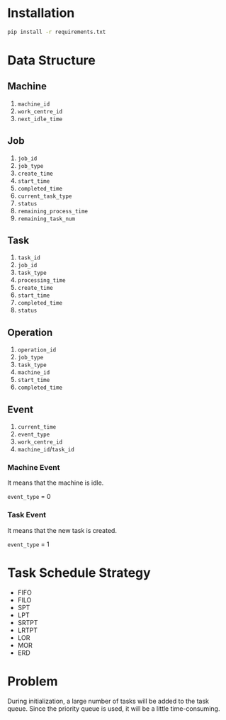 # Installation

```bash
pip install -r requirements.txt
```

# Data Structure

## Machine

1. `machine_id`
2. `work_centre_id`
3. `next_idle_time`

## Job

1. `job_id`
2. `job_type`
3. `create_time`
4. `start_time`
5. `completed_time`
6. `current_task_type`
7. `status`
8. `remaining_process_time`
9. `remaining_task_num`

## Task

1. `task_id`
2. `job_id`
3. `task_type`
4. `processing_time`
5. `create_time`
6. `start_time`
7. `completed_time`
8. `status`

## Operation

1. `operation_id`
2. `job_type`
3. `task_type`
4. `machine_id`
5. `start_time`
6. `completed_time`

## Event

1. `current_time`
2. `event_type`
3. `work_centre_id`
4. `machine_id`/`task_id`

### Machine Event

It means that the machine is idle.

`event_type` = 0

### Task Event

It means that the new task is created.

`event_type` = 1

# Task Schedule Strategy

- FIFO
- FILO
- SPT
- LPT
- SRTPT
- LRTPT
- LOR
- MOR
- ERD

# Problem

During initialization, a large number of tasks will be added to the task queue. Since the priority queue is used, it
will be a little time-consuming.
